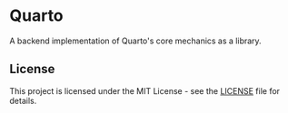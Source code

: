 # Quarto

A backend implementation of Quarto's core mechanics as a library.

## License

This project is licensed under the MIT License - see the [LICENSE](./LICENSE) file for details.
